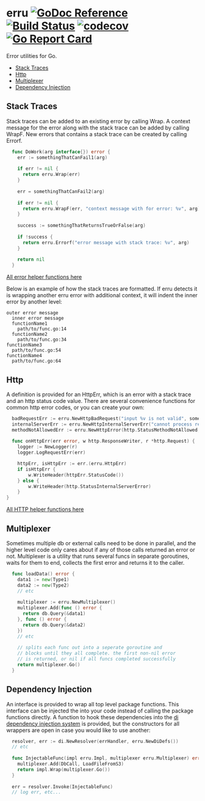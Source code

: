 # erru [![GoDoc Reference](https://img.shields.io/badge/GoDoc-Reference-blue.svg)](https://godoc.org/github.com/clavoie/erru) [![Build Status](https://travis-ci.org/clavoie/erru.svg?branch=master)](https://travis-ci.org/clavoie/erru) [![codecov](https://codecov.io/gh/clavoie/erru/branch/master/graph/badge.svg)](https://codecov.io/gh/clavoie/erru) [![Go Report Card](https://goreportcard.com/badge/github.com/clavoie/erru)](https://goreportcard.com/report/github.com/clavoie/erru)

Error utilities for Go.

* [Stack Traces](#stack-traces)
* [Http](#http)
* [Multiplexer](#multiplexer)
* [Dependency Injection](#dependency-injection)

## Stack Traces
Stack traces can be added to an existing error by calling Wrap. A context message for the error along with the stack trace can be added by calling WrapF. New errors that contains a stack trace can be created by calling Errorf.

```go
  func DoWork(arg interface{}) error {
    err := somethingThatCanFail1(arg)
    
    if err != nil {
      return erru.Wrap(err)
    }
    
    err = somethingThatCanFail2(arg)
    
    if err != nil {
      return erru.WrapF(err, "context message with for error: %v", arg)    
    }
    
    success := somethingThatReturnsTrueOrFalse(arg)
    
    if !success {
      return erru.Errorf("error message with stack trace: %v", arg)
    }
    
    return nil
  }
```

[All error helper functions here](https://godoc.org/github.com/clavoie/erru#StackErr)

Below is an example of how the stack traces are formatted. If erru detects it is wrapping another erru error with additional context, it will indent the inner error by another level:

```
outer error message
  inner error message
  functionName1
    path/to/func.go:14
  functionName2
    path/to/func.go:34
functionName3
  path/to/func.go:54
functionName4
  path/to/func.go:64
```

## Http
A definition is provided for an HttpErr, which is an error with a stack trace and an http status code value. There are several convenience functions for common http error codes, or you can create your own:

```go
  badRequestErr := erru.NewHttpBadRequest("input %v is not valid", someValue)
  internalServerErr := erru.NewHttpInternalServerErr("cannot process request: %v", someValue)
  methodNotAllowedErr := erru.NewHttpError(http.StatusMethodNotAllowed, "http method PUT is not allowed")
  
  func onHttpErr(err error, w http.ResponseWriter, r *http.Request) {
	logger := NewLogger(r)
	logger.LogRequestErr(err)

	httpErr, isHttpErr := err.(erru.HttpErr)
	if isHttpErr {
		w.WriteHeader(httpErr.StatusCode())
	} else {
		w.WriteHeader(http.StatusInternalServerError)
	}
}
```
[All HTTP helper functions here](https://godoc.org/github.com/clavoie/erru#HttpErr)

## Multiplexer

Sometimes multiple db or external calls need to be done in parallel, and the higher level code only cares about if any of those calls returned an error or not. Multiplexer is a utility that runs several funcs in separate goroutines, waits for them to end, collects the first error and returns it to the caller.

```go
  func loadData() error {
    data1 := new(Type1)
    data2 := new(Type2)
    // etc
    
    multiplexer := erru.NewMultiplexer()
    multiplexer.Add(func () error {
      return db.Query(&data1)
    }, func () error {
      return db.Query(&data2)
    })
    // etc
    
    // splits each func out into a seperate goroutine and
    // blocks until they all complete. the first non-nil error
    // is returned, or nil if all funcs completed successfully
    return multiplexer.Go()
  }
```

## Dependency Injection

An interface is provided to wrap all top level package functions. This interface can be injected the into your code instead of calling the package functions directly. A function to hook these dependencies into the [di dependency injection system](https://github.com/clavoie/di) is provided, but the constructors for all wrappers are open in case you would like to use another:

```go
  resolver, err := di.NewResolver(errHandler, erru.NewDiDefs())
  // etc
  
  func InjectableFunc(impl erru.Impl, multiplexer erru.Multiplexer) error {
    multiplexer.Add(DbCall, LoadFileFromS3)
    return impl.Wrap(multiplexer.Go())
  }
  
  err = resolver.Invoke(InjectableFunc)
  // log err, etc...
```

